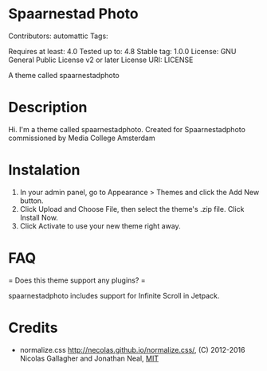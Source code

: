

Spaarnestad Photo
===

Contributors: automattic
Tags:

Requires at least: 4.0
Tested up to: 4.8
Stable tag: 1.0.0
License: GNU General Public License v2 or later
License URI: LICENSE

A theme called spaarnestadphoto


Description
===

Hi. I'm a theme called spaarnestadphoto. Created for Spaarnestadphoto commissioned by Media College Amsterdam


Instalation
===

1. In your admin panel, go to Appearance > Themes and click the Add New button.
2. Click Upload and Choose File, then select the theme's .zip file. Click Install Now.
3. Click Activate to use your new theme right away.


FAQ
===

= Does this theme support any plugins? =

spaarnestadphoto includes support for Infinite Scroll in Jetpack.


Credits
===

* normalize.css http://necolas.github.io/normalize.css/, (C) 2012-2016 Nicolas Gallagher and Jonathan Neal, [MIT](http://opensource.org/licenses/MIT)

